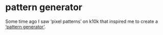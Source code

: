 <!--
  id: 263
  date: 2004-01-05T18:56:48
  modified: 2004-01-05T18:56:48
  slug: patterngenerator
  type: post
  excerpt: <p>Some time ago I saw &#8216;pixel patterns&#8217; on k10k that inspired me to create a &#8216;pattern generator&#8217;.</p>
  categories: Director
  tags: 
  inCv: 
  inPortfolio: 
  dateFrom: 
  dateTo: 
-->

# pattern generator

<p>Some time ago I saw &#8216;pixel patterns&#8217; on k10k that inspired me to create a <a href="javascript:openPopup(%20%22%20gameref.html?game/patterns.dcr&amp;800&amp;600&amp;patternation&amp;:%20a%20pattern%20creator%22,0,0,5,5)" alt="a pattern generator">&#8216;pattern generator&#8217;</a>.</p>
